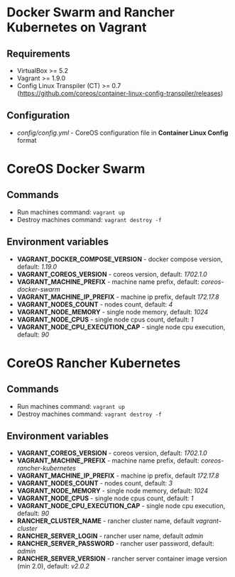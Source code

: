 # Docker Swarm and Rancher Kubernetes on Vagrant
## Requirements
* VirtualBox >= 5.2
* Vagrant >= 1.9.0
* Config Linux Transpiler (CT) >= 0.7 (https://github.com/coreos/container-linux-config-transpiler/releases)
## Configuration
* *config/config.yml* - CoreOS configuration file in **Container Linux Config** format

# CoreOS Docker Swarm
## Commands
* Run machines command: ``` vagrant up ```
* Destroy machines command: ```vagrant destroy -f```
## Environment variables
* **VAGRANT_DOCKER_COMPOSE_VERSION** - docker compose version, default: *1.19.0*
* **VAGRANT_COREOS_VERSION** - coreos version, default: *1702.1.0*
* **VAGRANT_MACHINE_PREFIX** - machine name prefix, default: *coreos-docker-swarm*
* **VAGRANT_MACHINE_IP_PREFIX** - machine ip prefix, default *172.17.8*
* **VAGRANT_NODES_COUNT** - nodes count, default: *4*
* **VAGRANT_NODE_MEMORY** - single node memory, default: *1024*
* **VAGRANT_NODE_CPUS** - single node cpus count, default: *1*
* **VAGRANT_NODE_CPU_EXECUTION_CAP** - single node cpu execution, default: *90*

# CoreOS Rancher Kubernetes
## Commands
* Run machines command: ``` vagrant up ```
* Destroy machines command: ```vagrant destroy -f```
## Environment variables
* **VAGRANT_COREOS_VERSION** - coreos version, default: *1702.1.0*
* **VAGRANT_MACHINE_PREFIX** - machine name prefix, default: *coreos-rancher-kubernetes*
* **VAGRANT_MACHINE_IP_PREFIX** - machine ip prefix, default *172.17.8*
* **VAGRANT_NODES_COUNT** - nodes count, default: *3*
* **VAGRANT_NODE_MEMORY** - single node memory, default: *1024*
* **VAGRANT_NODE_CPUS** - single node cpus count, default: *1*
* **VAGRANT_NODE_CPU_EXECUTION_CAP** - single node cpu execution, default: *90*
* **RANCHER_CLUSTER_NAME** - rancher cluster name, default *vagrant-cluster*
* **RANCHER_SERVER_LOGIN** - rancher user name, default *admin*
* **RANCHER_SERVER_PASSWORD** - rancher user password, default: *admin*
* **RANCHER_SERVER_VERSION** - rancher server container image version (min 2.0), default: *v2.0.2*